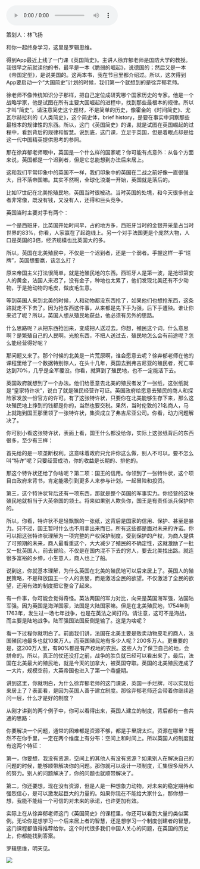 <audio src="http://igetoss.cdn.igetget.com/mp3/201811/05/201811051625359819163027.mp3" controls="controls">您的浏览器不支持 audio 标签。</audio><p>策划人：林飞扬</p><p>和你一起终身学习，这里是罗辑思维。</p><p>得到App最近上线了一门课《英国简史》。主讲人徐弃郁老师是国防大学的教授。我很早之前就读他的书，最早是一本《脆弱的崛起》，说德国的；然后又是一本《帝国定型》，是说美国的。这两本书，我在节目里都介绍过。所以，这次得到App要启动一个“大国简史”计划的时候，我们第一个就想到的是徐弃郁老师。</p><p>徐老师不像传统知识分子那样，把自己定位成研究哪个国家历史的专家。他是一个战略学家，他是试图在所有主要大国崛起的进程中，找到那些最根本的规律。所以才叫“简史”。请注意简史这个题材，不是简单的历史，像霍金的《时间简史》、尤瓦尔赫拉利的《人类简史》，这个简史体，brief history，是要在事实中洞察那些最根本的规律性的东西。所以，这门《英国简史》的课，就是试图在英国崛起的过程中，看到背后的规律和智慧。说到底，这门课，立足于英国，但是着眼点却是给这一代中国精英提供思考的参照。</p><p>那在徐弃郁老师眼中，英国是一个什么样的国家呢？你可能有点意外：从各个方面来说，英国都是一个迟到者，但是它总能想到办法后来居上。</p><p>这和我们平常印象中的英国不一样，我们印象中的英国在二战之前好像一直很强大，日不落帝国嘛。其实不然啊，全球化浪潮一开始，英国就是落后的。</p><p>比如17世纪在北美抢殖民地，英国当时很被动。当时英国的处境，和今天很多创业者非常像，既没有钱，又没有人，还得和巨头竞争。</p><p>英国当时主要对手有两个：</p><p>一个是西班牙，比英国开始时间早，占的地方多，西班牙当时的金银开采量占当时世界的83%，你看，人家赢在了起跑线上。另一个对手法国更是个庞然大物，人口是英国的3倍，经济规模也比英国大的多。</p><p>所以，英国在北美殖民中，不仅是一个迟到者，还是一个弱者。手握这样一手“烂牌”，英国想要嬴，该怎么打？</p><p>原来帝国主义打法很简单，就是抢殖民地的东西。西班牙人是第一波，是抢印第安人的黄金，法国人来迟了，没有金子，种地也太累了，他们发现北美还有不少动物，于是抢动物的毛皮，做皮毛生意。</p><p>等到英国人来到北美的时候，人和动物都没东西抢了，如果他们也想抢东西，这条路就走不下去了。因为抢东西这件事，从来都是先下手为强，后下手遭殃。谁让你来迟了呢？所以，英国人想从殖民地获益，他必须有另外的思路。</p><p>什么思路呢？从把东西抢回来，变成把人送过去。你想，殖民这个词，什么意思啊？是繁殖自己的人民啊。光抢东西，不把人送过去，殖民地怎么会有前途呢？怎么能经营得好呢？</p><p>那问题又来了。那个时候的北美是一片荒原啊，谁会愿意去呢？徐弃郁老师在他的课程里给了一个数据特别惊人，在头十几年，英国去到弗吉尼亚的殖民者，死亡率达到70%，几乎是全军覆没。你看，就算到了殖民地，也不一定能活下去。</p><p>英国政府就想到了一个办法。他们给愿意去北美的殖民者发了一张纸，这张纸就是“皇家特许状”，说白了就是殖民经营许可证。英国政府给愿意去殖民的商人和探险家发放一份官方的许可。有了这张特许状，只要你在北美能够生存下来，那么这块殖民地上挣到的钱都是你的，当然也要交税。果然，当时伦敦的21名商人，马上就跑到国王那里领了一张特许状，集资成立了弗吉尼亚公司。你看，动力问题解决了。</p><p>你可别小看这张特许状，表面上看，国王什么都没给你，实际上这张纸背后的东西很多，至少有三样：</p><p>首先给的是一项垄断权利。这意味着政府只允许你这么做，别人不可以。要不怎么叫“特许”呢？只要经营成功，你的收益是长期的、排他的。</p><p>那这个特许状还给了你啥呢？第二项：国王的信用。你领到了一张特许状，这个项目由政府来背书，肯定能吸引到更多人来参与计划，一起冒险和投资。</p><p>第三，这个特许状背后还有一项东西，那就是整个英国的军事实力。你经营的这块殖民地就相当于大英帝国的领土。将来如果别人欺负你，国王是有责任派兵保护你的。</p><p>所以，你看，特许状不是轻飘飘的一张纸，这背后是国家的信用、保护、甚至是暴力。只不过，国王暂时什么也不用拿出来而已。所有这些都是面对未来的许诺。你可以把这张特许状理解为一项完整的产权保护制度。受到保护的产权，为商人提供了可预期的未来，商人最看重这个，大大减少了殖民的不确定性，这就激励了一批又一批英国人，前去冒险。不仅是在国内混不下去的穷人，要去北美找出路。就连很多富裕的乡绅，小生意人，商人也上了船。</p><p>说到这，你就基本理解，为什么英国在北美的殖民地可以后来居上了。英国人的殖民策略，不是释放国王一个人的贪婪，而是激活全民的欲望。不仅激活了全民的欲望，还用有效的制度把它整合了起来。</p><p>有一件事，你可能会觉得奇怪。英法两国的军力对比，向来是英国海军强，法国陆军强。因为英国是海洋国家，法国是大陆国家嘛。但是在北美殖民地，1754年到1763年，发生过一场七年战争，也是在英法之间打的。请注意，这可不是海战，而主要是陆地战争。陆军强国法国反倒是输了。这是为啥呢？</p><p>看一下过程你就明白了。前面我们讲，法国在北美主要是贩卖动物皮毛的商人，法国殖民地最多也就10来万人。而英国殖民地有多少人呢？200多万人。更重要的是，这200万人里，有90%都是有产权地的农民。这些人为了保卫自己的地，会拼命的。所以，真正的仗还没打之前，战争的胜负就已经可以看出来了。最后，法国在北美最大的殖民地，就是今天的加拿大，被英国夺取。英国的北美殖民连成了一大片，规模空前，大英帝国也进入了第一个鼎盛期。</p><p>讲到这里，你就明白，为什么徐弃郁老师的这门课说，英国一手烂牌，可以实现后来居上了？表面看，是因为英国人善于建立制度。那徐弃郁老师还会带着你继续追问一层，什么才是好的制度？</p><p>从刚才讲到的两个例子中，你可以看得出来，英国人建立的制度，背后都有一套共通的思路：</p><p>你要解决一个问题，通常的困难都是资源不够，都是手里牌太烂。资源在哪里？既然不在你手里，一定在两个维度上有分布：空间上和时间上。所以英国人的制度就有这两个特征：</p><p>第一，你要想，我没有资源，空间上的其他人有没有资源？如果别人在解决自己的问题的时候，能够顺带解决你的问题。那你就可以设计一项制度，汇集很多局外人的努力。别人的问题解决了，你的问题也就顺带解决了。</p><p>第二，你还要想，现在没有资源，但是人是一种想象力动物，对未来的稳定期待和强烈信心，是可以激发起巨大的力量的。如果你现在不能给大家什么，那你想一想，我能不能给一个可信的对未来的承诺，也许更加有效。</p><p>实际上在从徐弃郁老师这门《英国简史》的课程里，你还可以看到大量的类似案例。无论你是想学习一个后来居上者的智慧，还是想学习一个制度创建者的智慧，这门课程都值得推荐给你。这个时代很多我们中国人关心的问题，在英国的历史上，你都能找到答案。</p><p> <p></p></p><p>罗辑思维，明天见。</p><img src="https://piccdn.igetget.com/img/201811/05/201811051653444027552685.jpg" />